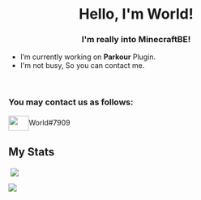 <h1 align="center">Hello, I'm World!</h1>
<h3 align="center">I'm really into MinecraftBE!</h3>

- I’m currently working on **Parkour** Plugin.
- I'm not busy, So you can contact me.
<br>

### You may contact us as follows:
<p align="left">
<a><img align="center" src="https://cdn.jsdelivr.net/npm/simple-icons@3.0.1/icons/discord.svg"" height="30" width="40" />World#7909</a>
</p>

## My Stats
<p>&nbsp;<a><img align="center" src="https://github-readme-stats.vercel.app/api?username=mcsim415&show_icons=true&theme=nord&line_height=35" /></a></p>

<p></a><img align="center" src="https://github-readme-streak-stats.herokuapp.com/?user=mcsim415&" /></a></p>
